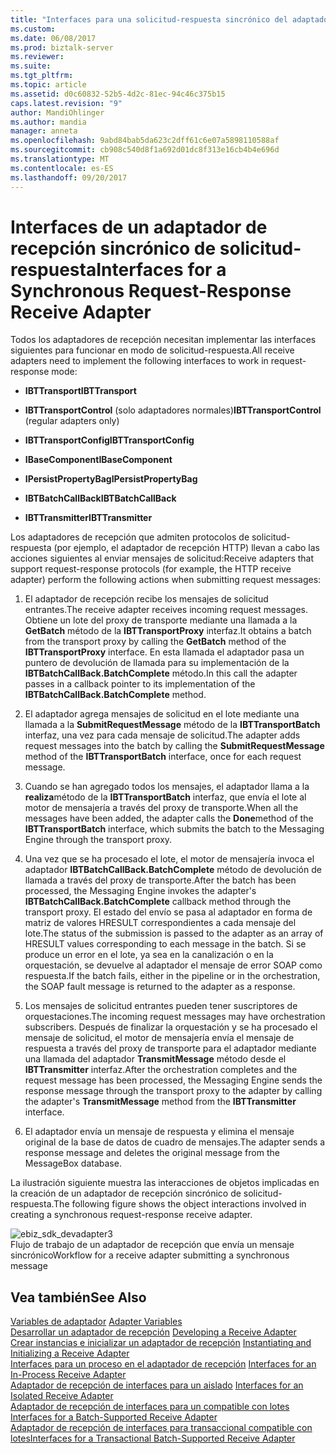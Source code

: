 ```yaml
---
title: "Interfaces para una solicitud-respuesta sincrónico del adaptador de recepción | Documentos de Microsoft"
ms.custom: 
ms.date: 06/08/2017
ms.prod: biztalk-server
ms.reviewer: 
ms.suite: 
ms.tgt_pltfrm: 
ms.topic: article
ms.assetid: d0c60832-52b5-4d2c-81ec-94c46c375b15
caps.latest.revision: "9"
author: MandiOhlinger
ms.author: mandia
manager: anneta
ms.openlocfilehash: 9abd84bab5da623c2dff61c6e07a5898110588af
ms.sourcegitcommit: cb908c540d8f1a692d01dc8f313e16cb4b4e696d
ms.translationtype: MT
ms.contentlocale: es-ES
ms.lasthandoff: 09/20/2017
---
```

# <a name="interfaces-for-a-synchronous-request-response-receive-adapter"></a><span data-ttu-id="295b0-102">Interfaces de un adaptador de recepción sincrónico de solicitud-respuesta</span><span class="sxs-lookup"><span data-stu-id="295b0-102">Interfaces for a Synchronous Request-Response Receive Adapter</span></span>
<span data-ttu-id="295b0-103">Todos los adaptadores de recepción necesitan implementar las interfaces siguientes para funcionar en modo de solicitud-respuesta.</span><span class="sxs-lookup"><span data-stu-id="295b0-103">All receive adapters need to implement the following interfaces to work in request-response mode:</span></span>  
  
-   <span data-ttu-id="295b0-104">**IBTTransport**</span><span class="sxs-lookup"><span data-stu-id="295b0-104">**IBTTransport**</span></span>  
  
-   <span data-ttu-id="295b0-105">**IBTTransportControl** (solo adaptadores normales)</span><span class="sxs-lookup"><span data-stu-id="295b0-105">**IBTTransportControl** (regular adapters only)</span></span>  
  
-   <span data-ttu-id="295b0-106">**IBTTransportConfig**</span><span class="sxs-lookup"><span data-stu-id="295b0-106">**IBTTransportConfig**</span></span>  
  
-   <span data-ttu-id="295b0-107">**IBaseComponent**</span><span class="sxs-lookup"><span data-stu-id="295b0-107">**IBaseComponent**</span></span>  
  
-   <span data-ttu-id="295b0-108">**IPersistPropertyBag**</span><span class="sxs-lookup"><span data-stu-id="295b0-108">**IPersistPropertyBag**</span></span>  
  
-   <span data-ttu-id="295b0-109">**IBTBatchCallBack**</span><span class="sxs-lookup"><span data-stu-id="295b0-109">**IBTBatchCallBack**</span></span>  
  
-   <span data-ttu-id="295b0-110">**IBTTransmitter**</span><span class="sxs-lookup"><span data-stu-id="295b0-110">**IBTTransmitter**</span></span>  
  
 <span data-ttu-id="295b0-111">Los adaptadores de recepción que admiten protocolos de solicitud-respuesta (por ejemplo, el adaptador de recepción HTTP) llevan a cabo las acciones siguientes al enviar mensajes de solicitud:</span><span class="sxs-lookup"><span data-stu-id="295b0-111">Receive adapters that support request-response protocols (for example, the HTTP receive adapter) perform the following actions when submitting request messages:</span></span>  
  
1.  <span data-ttu-id="295b0-112">El adaptador de recepción recibe los mensajes de solicitud entrantes.</span><span class="sxs-lookup"><span data-stu-id="295b0-112">The receive adapter receives incoming request messages.</span></span> <span data-ttu-id="295b0-113">Obtiene un lote del proxy de transporte mediante una llamada a la **GetBatch** método de la **IBTTransportProxy** interfaz.</span><span class="sxs-lookup"><span data-stu-id="295b0-113">It obtains a batch from the transport proxy by calling the **GetBatch** method of the **IBTTransportProxy** interface.</span></span> <span data-ttu-id="295b0-114">En esta llamada el adaptador pasa un puntero de devolución de llamada para su implementación de la **IBTBatchCallBack.BatchComplete** método.</span><span class="sxs-lookup"><span data-stu-id="295b0-114">In this call the adapter passes in a callback pointer to its implementation of the **IBTBatchCallBack.BatchComplete** method.</span></span>  
  
2.  <span data-ttu-id="295b0-115">El adaptador agrega mensajes de solicitud en el lote mediante una llamada a la **SubmitRequestMessage** método de la **IBTTransportBatch** interfaz, una vez para cada mensaje de solicitud.</span><span class="sxs-lookup"><span data-stu-id="295b0-115">The adapter adds request messages into the batch by calling the **SubmitRequestMessage** method of the **IBTTransportBatch** interface, once for each request message.</span></span>  
  
3.  <span data-ttu-id="295b0-116">Cuando se han agregado todos los mensajes, el adaptador llama a la **realiza**método de la **IBTTransportBatch** interfaz, que envía el lote al motor de mensajería a través del proxy de transporte.</span><span class="sxs-lookup"><span data-stu-id="295b0-116">When all the messages have been added, the adapter calls the **Done**method of the **IBTTransportBatch** interface, which submits the batch to the Messaging Engine through the transport proxy.</span></span>  
  
4.  <span data-ttu-id="295b0-117">Una vez que se ha procesado el lote, el motor de mensajería invoca el adaptador **IBTBatchCallBack.BatchComplete** método de devolución de llamada a través del proxy de transporte.</span><span class="sxs-lookup"><span data-stu-id="295b0-117">After the batch has been processed, the Messaging Engine invokes the adapter's **IBTBatchCallBack.BatchComplete** callback method through the transport proxy.</span></span> <span data-ttu-id="295b0-118">El estado del envío se pasa al adaptador en forma de matriz de valores HRESULT correspondientes a cada mensaje del lote.</span><span class="sxs-lookup"><span data-stu-id="295b0-118">The status of the submission is passed to the adapter as an array of HRESULT values corresponding to each message in the batch.</span></span> <span data-ttu-id="295b0-119">Si se produce un error en el lote, ya sea en la canalización o en la orquestación, se devuelve al adaptador el mensaje de error SOAP como respuesta.</span><span class="sxs-lookup"><span data-stu-id="295b0-119">If the batch fails, either in the pipeline or in the orchestration, the SOAP fault message is returned to the adapter as a response.</span></span>  
  
5.  <span data-ttu-id="295b0-120">Los mensajes de solicitud entrantes pueden tener suscriptores de orquestaciones.</span><span class="sxs-lookup"><span data-stu-id="295b0-120">The incoming request messages may have orchestration subscribers.</span></span> <span data-ttu-id="295b0-121">Después de finalizar la orquestación y se ha procesado el mensaje de solicitud, el motor de mensajería envía el mensaje de respuesta a través del proxy de transporte para el adaptador mediante una llamada del adaptador **TransmitMessage** método desde el  **IBTTransmitter** interfaz.</span><span class="sxs-lookup"><span data-stu-id="295b0-121">After the orchestration completes and the request message has been processed, the Messaging Engine sends the response message through the transport proxy to the adapter by calling the adapter's **TransmitMessage** method from the **IBTTransmitter** interface.</span></span>  
  
6.  <span data-ttu-id="295b0-122">El adaptador envía un mensaje de respuesta y elimina el mensaje original de la base de datos de cuadro de mensajes.</span><span class="sxs-lookup"><span data-stu-id="295b0-122">The adapter sends a response message and deletes the original message from the MessageBox database.</span></span>  
  
 <span data-ttu-id="295b0-123">La ilustración siguiente muestra las interacciones de objetos implicadas en la creación de un adaptador de recepción sincrónico de solicitud-respuesta.</span><span class="sxs-lookup"><span data-stu-id="295b0-123">The following figure shows the object interactions involved in creating a synchronous request-response receive adapter.</span></span>  
  
 ![](../core/media/ebiz-sdk-devadapter3.gif "ebiz_sdk_devadapter3")  
<span data-ttu-id="295b0-124">Flujo de trabajo de un adaptador de recepción que envía un mensaje sincrónico</span><span class="sxs-lookup"><span data-stu-id="295b0-124">Workflow for a receive adapter submitting a synchronous message</span></span>  
  
## <a name="see-also"></a><span data-ttu-id="295b0-125">Vea también</span><span class="sxs-lookup"><span data-stu-id="295b0-125">See Also</span></span>  
 <span data-ttu-id="295b0-126">[Variables de adaptador](../core/adapter-variables.md) </span><span class="sxs-lookup"><span data-stu-id="295b0-126">[Adapter Variables](../core/adapter-variables.md) </span></span>  
 <span data-ttu-id="295b0-127">[Desarrollar un adaptador de recepción](../core/developing-a-receive-adapter.md) </span><span class="sxs-lookup"><span data-stu-id="295b0-127">[Developing a Receive Adapter](../core/developing-a-receive-adapter.md) </span></span>  
 <span data-ttu-id="295b0-128">[Crear instancias e inicializar un adaptador de recepción](../core/instantiating-and-initializing-a-receive-adapter.md) </span><span class="sxs-lookup"><span data-stu-id="295b0-128">[Instantiating and Initializing a Receive Adapter](../core/instantiating-and-initializing-a-receive-adapter.md) </span></span>  
 <span data-ttu-id="295b0-129">[Interfaces para un proceso en el adaptador de recepción](../core/interfaces-for-an-in-process-receive-adapter.md) </span><span class="sxs-lookup"><span data-stu-id="295b0-129">[Interfaces for an In-Process Receive Adapter](../core/interfaces-for-an-in-process-receive-adapter.md) </span></span>  
 <span data-ttu-id="295b0-130">[Adaptador de recepción de interfaces para un aislado](../core/interfaces-for-an-isolated-receive-adapter.md) </span><span class="sxs-lookup"><span data-stu-id="295b0-130">[Interfaces for an Isolated Receive Adapter](../core/interfaces-for-an-isolated-receive-adapter.md) </span></span>  
 <span data-ttu-id="295b0-131">[Adaptador de recepción de interfaces para un compatible con lotes](../core/interfaces-for-a-batch-supported-receive-adapter.md) </span><span class="sxs-lookup"><span data-stu-id="295b0-131">[Interfaces for a Batch-Supported Receive Adapter](../core/interfaces-for-a-batch-supported-receive-adapter.md) </span></span>  
 [<span data-ttu-id="295b0-132">Adaptador de recepción de interfaces para transaccional compatible con lotes</span><span class="sxs-lookup"><span data-stu-id="295b0-132">Interfaces for a Transactional Batch-Supported Receive Adapter</span></span>](../core/interfaces-for-a-transactional-batch-supported-receive-adapter.md)